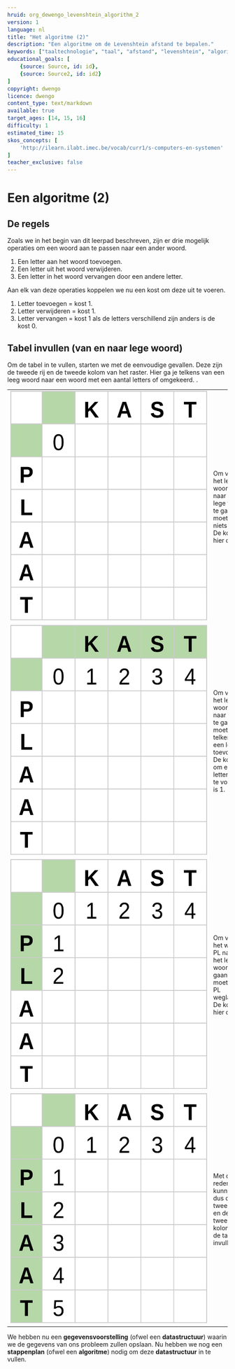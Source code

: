 ```yaml
---
hruid: org_dewengo_levenshtein_algorithm_2
version: 1
language: nl
title: "Het algoritme (2)"
description: "Een algoritme om de Levenshtein afstand te bepalen."
keywords: ["taaltechnologie", "taal", "afstand", "levenshtein", "algoritme"]
educational_goals: [
    {source: Source, id: id}, 
    {source: Source2, id: id2}
]
copyright: dwengo
licence: dwengo
content_type: text/markdown
available: true
target_ages: [14, 15, 16]
difficulty: 1
estimated_time: 15
skos_concepts: [
    'http://ilearn.ilabt.imec.be/vocab/curr1/s-computers-en-systemen'
]
teacher_exclusive: false
---
```


# Een algoritme (2)

## De regels

Zoals we in het begin van dit leerpad beschreven, zijn er drie mogelijk operaties om een woord aan te passen naar een ander woord.

1. Een letter aan het woord toevoegen.
2. Een letter uit het woord verwijderen.
3. Een letter in het woord vervangen door een andere letter.

Aan elk van deze operaties koppelen we nu een kost om deze uit te voeren.

1. Letter toevoegen = kost 1.
2. Letter verwijderen = kost 1.
3. Letter vervangen = kost 1 als de letters verschillend zijn anders is de kost 0.

## Tabel invullen (van en naar lege woord)

Om de tabel in te vullen, starten we met de eenvoudige gevallen. Deze zijn de tweede rij en de tweede kolom van het raster. Hier ga je telkens van een leeg woord naar een woord met een aantal letters of omgekeerd.
.
<div class="dwengo_content table_container">
    <table>
        <tr>
            <td style="min-width:450px"><img src="img/levenshtein_example_step0.svg" alt="Tabel om afstand tussen woord voor te stellen" title="tabel om afstand tussen woord voor te stellen"></td>
            <td>Om van het lege woord naar het lege woord te gaan moeten we niets doen. De kost is hier dus 0.</td>
        </tr>
        <tr>
            <td><img src="img/levenshtein_example_step1a.svg" alt="Tabel om afstand tussen woord voor te stellen" title="tabel om afstand tussen woord voor te stellen"></td>
            <td>Om van het lege woord naar KAST te gaan moeten we telkens een letter toevoegen. De kost om een letter toe te voegen is 1.</td>
        </tr>
        <tr>
            <td><img src="img/levenshtein_example_step1b.svg" alt="Tabel om afstand tussen woord voor te stellen" title="tabel om afstand tussen woord voor te stellen"></td>
            <td>Om van het woord PL naar het lege woord te gaan moeten we PL weglaten. De kost is hier dus 2.</td>
        </tr>
        <tr>
            <td><img src="img/levenshtein_example_step2.svg" alt="Tabel om afstand tussen woord voor te stellen" title="tabel om afstand tussen woord voor te stellen"></td>
            <td>Met die redenering kunnen we dus de tweede rij en de tweede kolom van de tabel invullen.</td>
        </tr>
    </table>
</div>


We hebben nu een **gegevensvoorstelling** (ofwel een **datastructuur**) waarin we de gegevens van ons probleem zullen opslaan. Nu hebben we nog een **stappenplan** (ofwel een **algoritme**) nodig om deze **datastructuur** in te vullen.